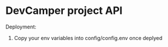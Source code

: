 # DevCamper project API

Deployment:

1. Copy your env variables into config/config.env once deplyed
